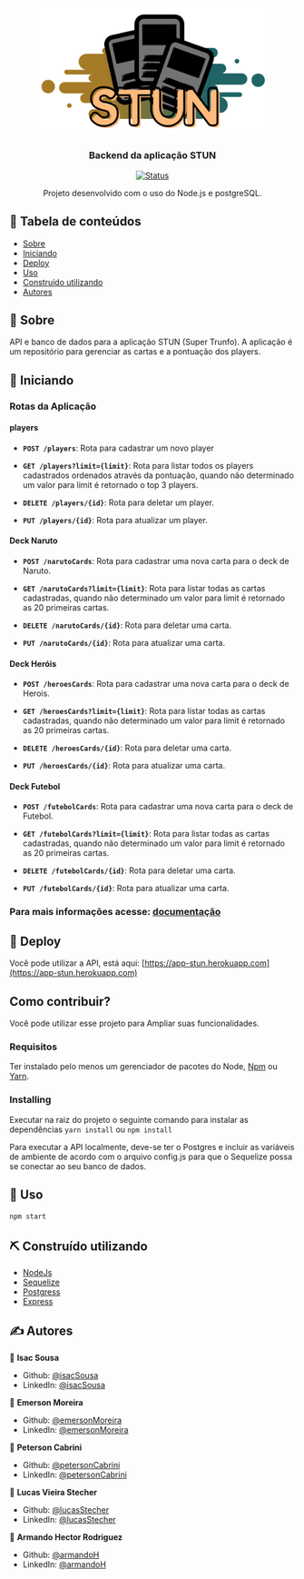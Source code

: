 <h2 align="center"><img src="../doc/STUN.png" width="400"></h2>

<h3 align="center">Backend da aplicação STUN</h3>

<div align="center">

[![Status](https://img.shields.io/badge/status-active-success.svg)]()

</div>

<div>

<p align="center"> Projeto desenvolvido com o uso do Node.js e postgreSQL. 
   <br>
</p>

## 📝 Tabela de conteúdos

- [Sobre](#about)
- [Iniciando](#getting_started)
- [Deploy](#deploy)
- [Uso](#usage)
- [Construído utilizando](#built_using)
- [Autores](#autores)

## 🧐 Sobre <a name = "about"></a>

API e banco de dados para a aplicação STUN (Super Trunfo). A aplicação é um repositório para gerenciar as cartas e a pontuação dos players.


## 🏁 Iniciando <a name = "getting_started"></a>

### Rotas da Aplicação
#### players
- **`POST /players`**: Rota para cadastrar um novo player

- **`GET /players?limit={limit}`**: Rota para listar todos os players cadastrados ordenados através da pontuação, quando não determinado um valor para limit é retornado o top 3 players.

- **`DELETE /players/{id}`**: Rota para deletar um player.

- **`PUT /players/{id}`**: Rota para atualizar um player.

#### Deck Naruto
- **`POST /narutoCards`**: Rota para cadastrar uma nova carta para o deck de Naruto.

- **`GET /narutoCards?limit={limit}`**: Rota para listar todas as cartas cadastradas, quando não determinado um valor para limit é retornado as 20 primeiras cartas.

- **`DELETE /narutoCards/{id}`**: Rota para deletar uma carta.

- **`PUT /narutoCards/{id}`**: Rota para atualizar uma carta.

#### Deck Heróis
- **`POST /heroesCards`**: Rota para cadastrar uma nova carta para o deck de Herois.

- **`GET /heroesCards?limit={limit}`**: Rota para listar todas as cartas cadastradas, quando não determinado um valor para limit é retornado as 20 primeiras cartas.

- **`DELETE /heroesCards/{id}`**: Rota para deletar uma carta.

- **`PUT /heroesCards/{id}`**: Rota para atualizar uma carta.

#### Deck Futebol
- **`POST /futebolCards`**: Rota para cadastrar uma nova carta para o deck de Futebol.

- **`GET /futebolCards?limit={limit}`**: Rota para listar todas as cartas cadastradas, quando não determinado um valor para limit é retornado as 20 primeiras cartas.

- **`DELETE /futebolCards/{id}`**: Rota para deletar uma carta.

- **`PUT /futebolCards/{id}`**: Rota para atualizar uma carta.

### Para mais informações acesse: [documentação](https://app.swaggerhub.com/apis-docs/meIsacSousa/STUN-API/1.0.0)

## 🚀 Deploy<a name = "deploy"></a>

Você pode utilizar a API, está aqui: [https://app-stun.herokuapp.com](https://app-stun.herokuapp.com)

<!-- ![Deploy API](https://i.gyazo.com/a96c1e3481fab9909a8f76f4b10bc3ad.gif) -->

## Como contribuir?

Você pode utilizar esse projeto para Ampliar suas funcionalidades.

### Requisitos

Ter instalado pelo menos um gerenciador de pacotes do Node, [Npm](https://www.npmjs.com/) ou [Yarn](https://yarnpkg.com/).

### Installing

Executar na raiz do projeto o seguinte comando para instalar as dependências `yarn install` ou `npm install`

Para executar a API localmente, deve-se ter o Postgres e incluir as variáveis de ambiente de acordo com o arquivo config.js para que o Sequelize possa se conectar ao seu banco de dados.

## 🎈 Uso <a name="usage"></a>

```sh
npm start
```
## ⛏️ Construído utilizando <a name = "built_using"></a>

- [NodeJs](https://nodejs.org/en/)
- [Sequelize](https://sequelize.org)
- [Postgress](https://www.postgresql.org/)
- [Express](https://expressjs.com/)


## ✍️ Autores <a name = "autores"></a>

👤 **Isac Sousa**

- Github: [@isacSousa](https://github.com/meIsacSousa)
- LinkedIn: [@isacSousa](https://www.linkedin.com/in/meisacsousa/)

👤 **Emerson Moreira**

- Github: [@emersonMoreira](https://github.com/eemr3)
- LinkedIn: [@emersonMoreira](https://www.linkedin.com/in/emerson-moreira/)

👤 **Peterson Cabrini**

- Github: [@petersonCabrini](https://github.com/petersoncabrini)
- LinkedIn: [@petersonCabrini](https://www.linkedin.com/in/petersoncabrini/)

👤 **Lucas Vieira Stecher**

- Github: [@lucasStecher](https://github.com/lucasstecher)
- LinkedIn: [@lucasStecher](https://www.linkedin.com/in/lucas-stecher/)

👤 **Armando Hector Rodriguez**

- Github: [@armandoH](https://github.com/armandoH99)
- LinkedIn: [@armandoH](https://www.linkedin.com/in/armando-hector-97a61519a)

